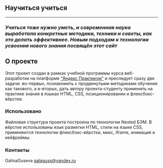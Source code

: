 
## **Научиться учиться**
-------------

### *Учиться тоже нужно уметь, и современная наука выработала конкретные методики, техники и советы, как это делать эффективнее. Новым подходам к технологии усвоения нового знания посвящён этот сайт*

##  О проекте
  Этот проект создан в рамках учебной программы курса веб-разработки на платформе ["Яндекс Практикум"](https://practicum.yandex.ru/) и преследует сразу две задачи: во-первых, познакомить с продвинутыми методиками обучения как такового, а в-вторых, дать автору проекта-студенту применить на практике знания в языках HTML, CSS, позиционировании и флексбокс-вёрстке.

###  Использовано
  Файловая структура проекта построена по технологии Nested БЭМ. В вёрстке использованы язык разметки HTML,  стили на языке CSS, применяются технологии флексбокс-вёрстки, микс, iframe, анимация и кейфреймы.

###  Контакты

  GalinaGuseva galaguss@yandex.ru
